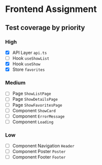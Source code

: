 # Frontend Assignment

## Test coverage by priority

### High

- [x] API Layer `api.ts`
- [ ] Hook `useShowList`
- [x] Hook `useShow`
- [x] Store `favorites`

### Medium

- [ ] Page `ShowListPage`
- [ ] Page `ShowDetailsPage`
- [ ] Page `ShowFavoritesPage`
- [ ] Component `ShowCard`
- [ ] Component `ErrorMessage`
- [ ] Component `Loading`

### Low

- [ ] Component Navigation `Header`
- [ ] Component Poster `Poster`
- [ ] Component Footer `Footer`
